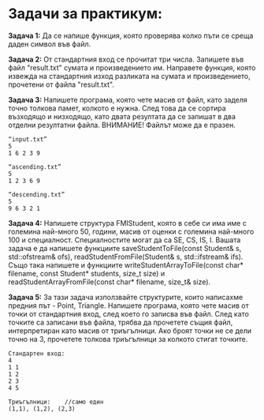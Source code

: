 # Задачи за практикум:

**Задача 1:**  Да се напише функция, която проверява колко пъти се среща даден символ във файл.

**Задача 2:** От стандартния вход се прочитат три числа. Запишете във файл "result.txt" сумата и произведението им. Направете функция, която извежда на стандартния изход разликата на сумата и произведението, прочетени от файла "result.txt".

**Задача 3:** Напишете програма, която чете масив от файл, като заделя точно толкова памет, колкото е нужна. След това да се сортира възходящо и низходящо, като двата резултата да се запишат в два отделни резултатни файла. ВНИМАНИЕ! Файлът може да е празен.

```
“input.txt”
5
1 6 2 3 9

“ascending.txt”
5
1 2 3 6 9

“descending.txt”
5
9 6 3 2 1
```

**Задача 4:** Напишете структура FMIStudent, която в себе си има име с големина най-много 50, години, масив от оценки с големина най-много 100 и специалност. Специалностите могат да са SE, CS, IS, I. Вашата задача е да напишете функциите saveStudentToFile(const Student& s, std::ofstream& ofs), readStudentFromFile(Student& s, std::ifstream& ifs). Също така напишете и функциите writeStudentArrayToFile(const char* filename, const Student* students, size_t size) и readStudentArrayFromFile(const char* filename, size_t& size).

**Задача 5:** За тази задача използвайте структурите, които написахме предния път - Point, Triangle. Напишете програма, която чете масив от точки от стандартния вход, след което го записва във файл. След като точките са записани във файла, трябва да прочетете същия файл, интерпретиран като масив от триъгълници. Ако броят точки не се дели точно на 3, прочетете толкова триъгълници за колкото стигат точките.

```
Стандартен вход:
4
1 1
1 2
2 3
4 5

Триъгълници:	//само един
(1,1), (1,2), (2,3)
```
